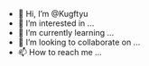 - 👋 Hi, I’m @Kugftyu
- 👀 I’m interested in ...
- 🌱 I’m currently learning ...
- 💞️ I’m looking to collaborate on ...
- 📫 How to reach me ...

<!---
Kugftyu/Kugftyu is a ✨ special ✨ repository because its `README.md` (this file) appears on your GitHub profile.
You can click the Preview link to take a look at your changes.
--->
